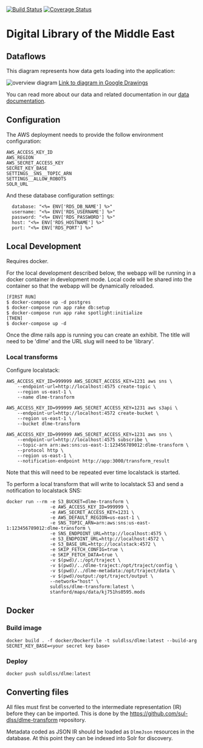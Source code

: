 [![Build Status](https://travis-ci.org/sul-dlss/dlme.svg)](https://travis-ci.org/sul-dlss/dlme) [![Coverage Status](https://coveralls.io/repos/sul-dlss/dlme/badge.svg?branch=master&service=github)](https://coveralls.io/github/sul-dlss/dlme?branch=master)

# Digital Library of the Middle East

## Dataflows

This diagram represents how data gets loading into the application:

![overview diagram](https://docs.google.com/drawings/d/e/2PACX-1vTBFJJgiPqs58fNWC-lTBdw5wKNN0-OgLBu7EUoJcfyDXFu6VTKkhxNUKcNSX4f1Mf_mHHI2zH_ezZj/pub?w=960&h=720)
[Link to diagram in Google Drawings](https://docs.google.com/drawings/d/1jEspB9tO6-_LyiN-q0jQwfEPtiaztgHzL6CgRKXiyBk/edit)

You can read more about our data and related documentation in our [data documentation](docs/README.md).

## Configuration

The AWS deployment needs to provide the follow environment configuration:

```
AWS_ACCESS_KEY_ID
AWS_REGION
AWS_SECRET_ACCESS_KEY
SECRET_KEY_BASE
SETTINGS__SNS__TOPIC_ARN
SETTINGS__ALLOW_ROBOTS
SOLR_URL
```

And these database configuration settings:
```
  database: "<%= ENV['RDS_DB_NAME'] %>"
  username: "<%= ENV['RDS_USERNAME'] %>"
  password: "<%= ENV['RDS_PASSWORD'] %>"
  host: "<%= ENV['RDS_HOSTNAME'] %>"
  port: "<%= ENV['RDS_PORT'] %>"
```

## Local Development

Requires docker.

For the local development described below, the webapp will be running in a docker container in development mode. Local
code will be shared into the container so that the webapp will be dynamically reloaded.

```console
[FIRST RUN]
$ docker-compose up -d postgres
$ docker-compose run app rake db:setup
$ docker-compose run app rake spotlight:initialize
[THEN]
$ docker-compose up -d
```

Once the dlme rails app is running you can create an exhibit. The title will need to be 'dlme' and the URL slug will
need to be 'library'.

### Local transforms
Configure localstack:

```
AWS_ACCESS_KEY_ID=999999 AWS_SECRET_ACCESS_KEY=1231 aws sns \
	--endpoint-url=http://localhost:4575 create-topic \
	--region us-east-1 \
	--name dlme-transform

AWS_ACCESS_KEY_ID=999999 AWS_SECRET_ACCESS_KEY=1231 aws s3api \
	--endpoint-url=http://localhost:4572 create-bucket \
	--region us-east-1 \
	--bucket dlme-transform

AWS_ACCESS_KEY_ID=999999 AWS_SECRET_ACCESS_KEY=1231 aws sns \
	--endpoint-url=http://localhost:4575 subscribe \
	--topic-arn arn:aws:sns:us-east-1:123456789012:dlme-transform \
	--protocol http \
	--region us-east-1 \
	--notification-endpoint http://app:3000/transform_result
```
Note that this will need to be repeated ever time localstack is started.

To perform a local transform that will write to localstack S3 and send a notification to localstack SNS:

```
docker run --rm -e S3_BUCKET=dlme-transform \
                -e AWS_ACCESS_KEY_ID=999999 \
                -e AWS_SECRET_ACCESS_KEY=1231 \
                -e AWS_DEFAULT_REGION=us-east-1 \
                -e SNS_TOPIC_ARN=arn:aws:sns:us-east-1:123456789012:dlme-transform \
                -e SNS_ENDPOINT_URL=http://localhost:4575 \
                -e S3_ENDPOINT_URL=http://localhost:4572 \
                -e S3_BASE_URL=http://localstack:4572 \
                -e SKIP_FETCH_CONFIG=true \
                -e SKIP_FETCH_DATA=true \
                -v $(pwd)/.:/opt/traject \
                -v $(pwd)/../dlme-traject:/opt/traject/config \
                -v $(pwd)/../dlme-metadata:/opt/traject/data \
                -v $(pwd)/output:/opt/traject/output \
                --network="host" \
                suldlss/dlme-transform:latest \
                stanford/maps/data/kj751hs0595.mods
```

## Docker
### Build image
```
docker build . -f docker/Dockerfile -t suldlss/dlme:latest --build-arg SECRET_KEY_BASE=<your secret key base>
```

### Deploy
```
docker push suldlss/dlme:latest
```


## Converting files
All files must first be converted to the intermediate representation (IR) before they can be imported. This is done by the https://github.com/sul-dlss/dlme-transform repository.

Metadata coded as JSON IR should be loaded as `DlmeJson` resources in the database.
At this point they can be indexed into Solr for discovery.
